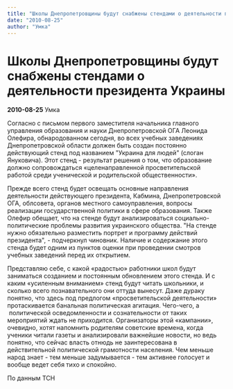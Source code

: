```yaml
---
title: "Школы Днепропетровщины будут снабжены стендами о деятельности президента Украины"
date: "2010-08-25"
author: "Умка"
---
```


# Школы Днепропетровщины будут снабжены стендами о деятельности президента Украины

**2010-08-25** Умка

Согласно с письмом первого заместителя начальника главного управления образования и науки Днепропетровской ОГА Леонида Олефира, обнародованном сегодня, во всех учебных заведениях Днепропетровской области должен быть создан постоянно действующий стенд под названием "Украина для людей" (слоган Януковича). Этот стенд - результат решения о том, что образование должно сопровождаться «целенаправленной просветительской работой среди ученической и родительской общественности».

Прежде всего стенд будет освещать основные направления деятельности действующего президента, Кабмина, Днепропетровской ОГА, облсовета, органов местного самоуправления, вопросы реализации государственной политики в сфере образования. Также Олефир обещает, что на стенде будут анализироваться социально-политические проблемы развития украинского общества. "На стенде нужно обязательно разместить портрет и программу действий президента", - подчеркнул чиновник. Наличие и содержание этого стенда будет одним из пунктов оценки при проведении смотров учебных заведений перед их открытием.

Представляю себе, с какой «радостью» работники школ будут заниматься созданием и постоянным обновлением этого стенда. И с каким «усиленным вниманием» стенд будут читать школьники, и сколько всего познавательного они оттуда вынесут. Даже дураку понятно, что здесь под предлогом «просветительской деятельности» протаскивается банальная политическая агитация. Чего-чего, а  политической осведомленности и сознательности от таких мероприятий ждать не приходится. Организаторы этой «кампании», очевидно, хотят напомнить родителям советские времена, когда ученики читали газеты и анализировали важнейшие новости, но ведь понятно, что сейчас власть отнюдь не заинтересована в действительной политической грамотности населения. Чем меньше народ знает - тем меньше задумывается - тем активнее голосует и вообще ведет себя тихо и спокойно.

По данным ТСН